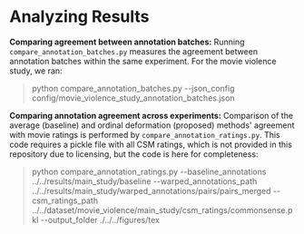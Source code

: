 # Analyzing Results

**Comparing agreement between annotation batches:** Running `compare_annotation_batches.py` measures the agreement between annotation batches within the same experiment. For the movie violence study, we ran:
<blockquote>
python compare_annotation_batches.py --json_config config/movie_violence_study_annotation_batches.json
</blockquote>

**Comparing annotation agreement across experiments:** Comparison of the average (baseline) and ordinal deformation (proposed) methods' agreement with movie ratings is performed by `compare_annotation_ratings.py`.  This code requires a pickle file with all CSM ratings, which is not provided in this repository due to licensing, but the code is here for completeness:
<blockquote>
python compare_annotation_ratings.py --baseline_annotations ../../results/main_study/baseline --warped_annotations_path ../../results/main_study/warped_annotations/pairs/pairs_merged --csm_ratings_path ../../dataset/movie_violence/main_study/csm_ratings/commonsense.pkl --output_folder ./../../figures/tex
</blockquote>

